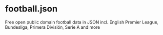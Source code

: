 # football.json
Free open public domain football data in JSON incl. English Premier League, Bundesliga, Primera División, Serie A and more
